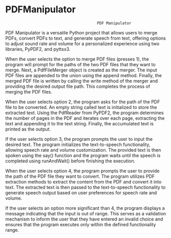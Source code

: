 # PDFManipulator
                                            PDF Manipulator

PDF Manipulator is a versatile Python project that allows users to merge PDFs, convert PDFs to text, and generate speech from text, offering options to adjust sound rate and volume for a personalized experience using two libraries, PyPDF2, and pyttsx3.

When the user selects the option to merge PDF files (presses 1), the program will prompt for the paths of the two PDF files that they want to merge. Next, a PdfFileMerger object is created as the merger. The input PDF files are appended to the union using the append method.
Finally, the merged PDF file is written by calling the write method of the merger and providing the desired output file path. This completes the process of merging the PDF files.

When the user selects option 2, the program asks for the path of the PDF file to be converted. An empty string called text is initialized to store the extracted text. Using the PdfReader from PyPDF2, the program determines the number of pages in the PDF and iterates over each page, extracting the text and appending it to the text string. Finally, the accumulated text is printed as the output.

If the user selects option 3, the program prompts the user to input the desired text. The program initializes the text-to-speech functionality, allowing speech rate and volume customization. The provided text is then spoken using the say() function and the program waits until the speech is completed using runAndWait() before finishing the execution.

When the user selects option 4, the program prompts the user to provide the path of the PDF file they want to convert. The program utilizes PDF extraction methods to extract the content from the PDF and convert it into text. The extracted text is then passed to the text-to-speech functionality to generate speech output based on user preferences for speech rate and volume.

If the user selects an option more significant than 4, the program displays a message indicating that the input is out of range. This serves as a validation mechanism to inform the user that they have entered an invalid choice and ensures that the program executes only within the defined functionality range.

